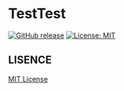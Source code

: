 # TestTest

[![GitHub release](https://img.shields.io/github/release/geckoR42/TestTest.svg)](https://github.com/geckoR42/TestTest/releases/latest)
[![License: MIT](https://img.shields.io/badge/License-MIT-blue.svg)](/LISENCE)


## LISENCE
[MIT License](/LISENCE)
